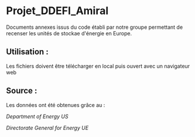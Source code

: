 # Projet_DDEFI_Amiral
Documents annexes issus du code établi par notre groupe permettant de recenser les unités de stockae d'énergie en Europe.

## Utilisation :
Les fichiers doivent être télécharger en local puis ouvert avec un navigateur web

## Source :
Les données ont été obtenues grâce au :

*Department of Energy US*

*Directorate General for Energy UE*
